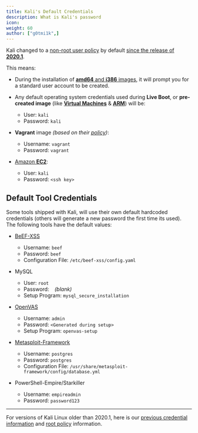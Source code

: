 ```yaml
---
title: Kali's Default Credentials
description: What is Kali's password
icon:
weight: 60
author: ["g0tmi1k",]
---
```


Kali changed to a [non-root user policy](/docs/policy/kali-linux-user-policy/) by default [since the release of **2020.1**](/blog/kali-default-non-root-user/).

This means:

- During the installation of [**amd64** and **i386** images](/docs/installation/), it will prompt you for a standard user account to be created.

- Any default operating system credentials used during **Live Boot**, or **pre-created image** (like **[Virtual Machines](/docs/virtualization/)** & **[ARM](/docs/arm/)**) will be:
    - User: `kali`
    - Password: `kali`

- **Vagrant** image _(based on their [policy](https://www.vagrantup.com/docs/boxes/base.html))_:
    - Username: `vagrant`
    - Password: `vagrant`

- [Amazon **EC2**](/docs/cloud/aws/):
    - User: `kali`
    - Password: `<ssh key>`

## Default Tool Credentials

Some tools shipped with Kali, will use their own default hardcoded credentials (others will generate a new password the first time its used). The following tools have the default values:

- [BeEF-XSS](/tools/beef-xss/)
    - Username: `beef`
    - Password: `beef`
    - Configuration File: `/etc/beef-xss/config.yaml`

- MySQL
    - User: `root`
    - Password: ` ` _(blank)_
    - Setup Program: `mysql_secure_installation`

- [OpenVAS](/tools/gvm/)
    - Username: `admin`
    - Password: `<Generated during setup>`
    - Setup Program: `openvas-setup`

- [Metasploit-Framework](/tools/metasploit-framework/)
    - Username: `postgres`
    - Password: `postgres`
    - Configuration File: `/usr/share/metasploit-framework/config/database.yml`

- PowerShell-Empire/Starkiller
    - Username: `empireadmin`
    - Password: `password123`

- - -

For versions of Kali Linux older than 2020.1, here is our [previous credential information](/docs/introduction/kali-linux-default-passwords/) and [root policy](/docs/policy/kali-linux-root-user-policy/) information.
